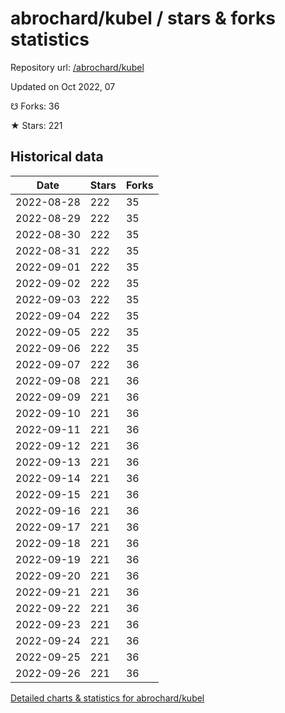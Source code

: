 # abrochard/kubel / stars & forks statistics

Repository url: [/abrochard/kubel](https://github.com/abrochard/kubel)

Updated on Oct 2022, 07

☋ Forks: 36

★ Stars: 221

## Historical data
| Date | Stars | Forks |
|------|-------|-------|
| 2022-08-28 | 222 | 35 | 
| 2022-08-29 | 222 | 35 | 
| 2022-08-30 | 222 | 35 | 
| 2022-08-31 | 222 | 35 | 
| 2022-09-01 | 222 | 35 | 
| 2022-09-02 | 222 | 35 | 
| 2022-09-03 | 222 | 35 | 
| 2022-09-04 | 222 | 35 | 
| 2022-09-05 | 222 | 35 | 
| 2022-09-06 | 222 | 35 | 
| 2022-09-07 | 222 | 36 | 
| 2022-09-08 | 221 | 36 | 
| 2022-09-09 | 221 | 36 | 
| 2022-09-10 | 221 | 36 | 
| 2022-09-11 | 221 | 36 | 
| 2022-09-12 | 221 | 36 | 
| 2022-09-13 | 221 | 36 | 
| 2022-09-14 | 221 | 36 | 
| 2022-09-15 | 221 | 36 | 
| 2022-09-16 | 221 | 36 | 
| 2022-09-17 | 221 | 36 | 
| 2022-09-18 | 221 | 36 | 
| 2022-09-19 | 221 | 36 | 
| 2022-09-20 | 221 | 36 | 
| 2022-09-21 | 221 | 36 | 
| 2022-09-22 | 221 | 36 | 
| 2022-09-23 | 221 | 36 | 
| 2022-09-24 | 221 | 36 | 
| 2022-09-25 | 221 | 36 | 
| 2022-09-26 | 221 | 36 | 


[Detailed charts & statistics for abrochard/kubel](https://reviewgithub.com/rep/abrochard/kubel)
